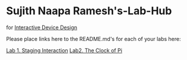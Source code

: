 # Sujith Naapa Ramesh's-Lab-Hub
for [Interactive Device Design](https://github.com/FAR-Lab/Developing-and-Designing-Interactive-Devices/)

Please place links here to the README.md's for each of your labs here:

[Lab 1. Staging Interaction](Lab%201/)
[Lab2. The Clock of Pi](https://github.com/andrewhtsai/Interactive-Lab-Hub/tree/Spring2021/Lab%202)
